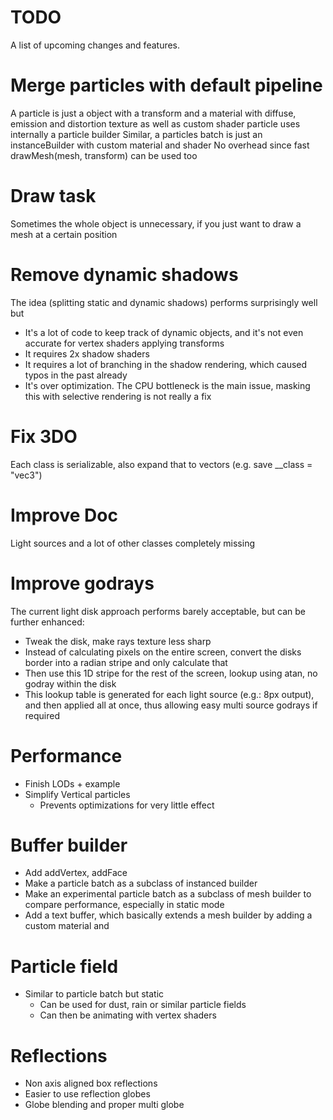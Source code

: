 # TODO

A list of upcoming changes and features.

# Merge particles with default pipeline

A particle is just a object with a transform and a material with diffuse, emission and distortion texture as well as custom shader
particle uses internally a particle builder
Similar, a particles batch is just an instanceBuilder with custom material and shader
No overhead since fast drawMesh(mesh, transform) can be used too

# Draw task

Sometimes the whole object is unnecessary, if you just want to draw a mesh at a certain position

# Remove dynamic shadows

The idea (splitting static and dynamic shadows) performs surprisingly well but

* It's a lot of code to keep track of dynamic objects, and it's not even accurate for vertex shaders applying transforms
* It requires 2x shadow shaders
* It requires a lot of branching in the shadow rendering, which caused typos in the past already
* It's over optimization. The CPU bottleneck is the main issue, masking this with selective rendering is not really a fix

# Fix 3DO

Each class is serializable, also expand that to vectors (e.g. save __class = "vec3")

# Improve Doc

Light sources and a lot of other classes completely missing

# Improve godrays

The current light disk approach performs barely acceptable, but can be further enhanced:

* Tweak the disk, make rays texture less sharp
* Instead of calculating pixels on the entire screen, convert the disks border into a radian stripe and only calculate that
* Then use this 1D stripe for the rest of the screen, lookup using atan, no godray within the disk
* This lookup table is generated for each light source (e.g.: 8px output), and then applied all at once, thus allowing easy multi source godrays if required

# Performance

* Finish LODs + example
* Simplify Vertical particles
    * Prevents optimizations for very little effect

# Buffer builder

* Add addVertex, addFace
* Make a particle batch as a subclass of instanced builder
* Make an experimental particle batch as a subclass of mesh builder to compare performance, especially in static mode
* Add a text buffer, which basically extends a mesh builder by adding a custom material and 

# Particle field

* Similar to particle batch but static
    * Can be used for dust, rain or similar particle fields
    * Can then be animating with vertex shaders

# Reflections

* Non axis aligned box reflections
* Easier to use reflection globes
* Globe blending and proper multi globe